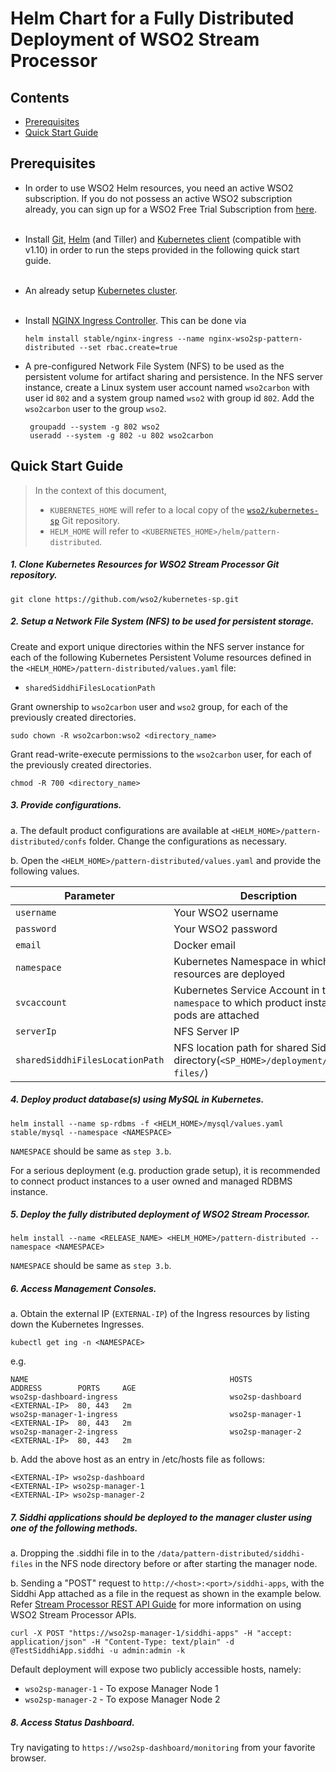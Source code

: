 # Helm Chart for a Fully Distributed Deployment of WSO2 Stream Processor

## Contents

* [Prerequisites](#prerequisites)
* [Quick Start Guide](#quick-start-guide)

## Prerequisites

* In order to use WSO2 Helm resources, you need an active WSO2 subscription. If you do not possess an active WSO2
  subscription already, you can sign up for a WSO2 Free Trial Subscription from [here](https://wso2.com/free-trial-subscription).<br><br>

* Install [Git](https://git-scm.com/book/en/v2/Getting-Started-Installing-Git), [Helm](https://github.com/kubernetes/helm/blob/master/docs/install.md)
(and Tiller) and [Kubernetes client](https://kubernetes.io/docs/tasks/tools/install-kubectl/) (compatible with v1.10) in order to run the 
steps provided in the following quick start guide.<br><br>

* An already setup [Kubernetes cluster](https://kubernetes.io/docs/setup/pick-right-solution/).<br><br>

* Install [NGINX Ingress Controller](https://kubernetes.github.io/ingress-nginx/deploy/). This can be done via
 
  ```
  helm install stable/nginx-ingress --name nginx-wso2sp-pattern-distributed --set rbac.create=true
  ```
  
* A pre-configured Network File System (NFS) to be used as the persistent volume for artifact sharing and persistence.
In the NFS server instance, create a Linux system user account named `wso2carbon` with user id `802` and a system group named `wso2` with group id `802`.
Add the `wso2carbon` user to the group `wso2`.

  ```
   groupadd --system -g 802 wso2
   useradd --system -g 802 -u 802 wso2carbon
  ```
  
## Quick Start Guide

>In the context of this document, <br>
>* `KUBERNETES_HOME` will refer to a local copy of the [`wso2/kubernetes-sp`](https://github.com/wso2/kubernetes-sp/)
Git repository. <br>
>* `HELM_HOME` will refer to `<KUBERNETES_HOME>/helm/pattern-distributed`. <br>

##### 1. Clone Kubernetes Resources for WSO2 Stream Processor Git repository.

  ```
  git clone https://github.com/wso2/kubernetes-sp.git
  ```
  
##### 2. Setup a Network File System (NFS) to be used for persistent storage.

Create and export unique directories within the NFS server instance for each of the following Kubernetes Persistent Volume
resources defined in the `<HELM_HOME>/pattern-distributed/values.yaml` file:

* `sharedSiddhiFilesLocationPath`

Grant ownership to `wso2carbon` user and `wso2` group, for each of the previously created directories.

  ```
  sudo chown -R wso2carbon:wso2 <directory_name>
  ```

Grant read-write-execute permissions to the `wso2carbon` user, for each of the previously created directories.

  ```
  chmod -R 700 <directory_name>
  ```

##### 3. Provide configurations.

a. The default product configurations are available at `<HELM_HOME>/pattern-distributed/confs` folder. Change the
configurations as necessary.

b. Open the `<HELM_HOME>/pattern-distributed/values.yaml` and provide the following values.

| Parameter                       | Description                                                                               |
|---------------------------------|-------------------------------------------------------------------------------------------|
| `username`                      | Your WSO2 username                                                                        |
| `password`                      | Your WSO2 password                                                                        |
| `email`                         | Docker email                                                                              |
| `namespace`                     | Kubernetes Namespace in which the resources are deployed                                  |
| `svcaccount`                    | Kubernetes Service Account in the `namespace` to which product instance pods are attached |
| `serverIp`                      | NFS Server IP                                                                             |
| `sharedSiddhiFilesLocationPath` | NFS location path for shared Siddhi file directory(`<SP_HOME>/deployment/siddhi-files/`)  |


##### 4. Deploy product database(s) using MySQL in Kubernetes.

  ```
  helm install --name sp-rdbms -f <HELM_HOME>/mysql/values.yaml stable/mysql --namespace <NAMESPACE>
  ```
  
  `NAMESPACE` should be same as `step 3.b`.
  
  For a serious deployment (e.g. production grade setup), it is recommended to connect product instances to a user owned and managed RDBMS instance.

##### 5. Deploy the fully distributed deployment of WSO2 Stream Processor.

  ```
  helm install --name <RELEASE_NAME> <HELM_HOME>/pattern-distributed --namespace <NAMESPACE>
  ```

  `NAMESPACE` should be same as `step 3.b`.
  
##### 6. Access Management Consoles.

a. Obtain the external IP (`EXTERNAL-IP`) of the Ingress resources by listing down the Kubernetes Ingresses.

  ```
  kubectl get ing -n <NAMESPACE>
  ```

  e.g.

  ```
  NAME                                             HOSTS                     ADDRESS        PORTS     AGE
  wso2sp-dashboard-ingress                         wso2sp-dashboard          <EXTERNAL-IP>  80, 443   2m
  wso2sp-manager-1-ingress                         wso2sp-manager-1          <EXTERNAL-IP>  80, 443   2m
  wso2sp-manager-2-ingress                         wso2sp-manager-2          <EXTERNAL-IP>  80, 443   2m
  ```

b. Add the above host as an entry in /etc/hosts file as follows:

  ```
  <EXTERNAL-IP>	wso2sp-dashboard
  <EXTERNAL-IP>	wso2sp-manager-1
  <EXTERNAL-IP>	wso2sp-manager-2
  ```

##### 7. Siddhi applications should be deployed to the manager cluster using one of the following methods.

a. Dropping the .siddhi file in to the `/data/pattern-distributed/siddhi-files` in the NFS node directory before or after starting the manager node.

b. Sending a "POST" request to `http://<host>:<port>/siddhi-apps`, with the Siddhi App attached as a file in the request as shown in the example below.
Refer [Stream Processor REST API Guide](https://docs.wso2.com/display/SP430/Stream+Processor+REST+API+Guide) for more information on using WSO2 Stream Processor APIs.

  ```
  curl -X POST "https://wso2sp-manager-1/siddhi-apps" -H "accept: application/json" -H "Content-Type: text/plain" -d @TestSiddhiApp.siddhi -u admin:admin -k
  ```

Default deployment will expose two publicly accessible hosts, namely: <br>

* `wso2sp-manager-1` - To expose Manager Node 1 <br>
* `wso2sp-manager-2` - To expose Manager Node 2 <br>

##### 8. Access Status Dashboard.

Try navigating to `https://wso2sp-dashboard/monitoring` from your favorite browser.


